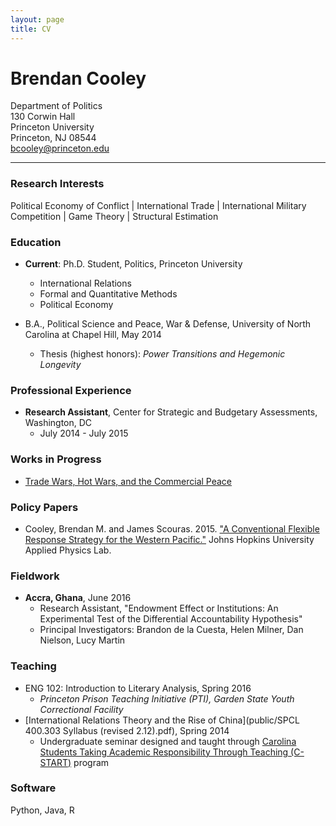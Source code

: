 ```yaml
---
layout: page
title: CV
---
```


# Brendan Cooley
Department of Politics  
130 Corwin Hall  
Princeton University  
Princeton, NJ 08544  
[bcooley@princeton.edu](mailto:bcooley@princeton.edu)  

___

### Research Interests
Political Economy of Conflict | International Trade | International Military Competition | Game Theory | Structural Estimation

### Education
- **Current**: Ph.D. Student, Politics, Princeton University
  - International Relations
  - Formal and Quantitative Methods
  - Political Economy

- B.A., Political Science and Peace, War & Defense, University of North Carolina at Chapel Hill, May 2014
  - Thesis (highest honors): *Power Transitions and Hegemonic Longevity*

### Professional Experience
- **Research Assistant**, Center for Strategic and Budgetary Assessments, Washington, DC
  - July 2014 - July 2015
  
### Works in Progress

- [Trade Wars, Hot Wars, and the Commercial Peace]()

### Policy Papers

- Cooley, Brendan M. and James Scouras. 2015. ["A Conventional Flexible Response Strategy for the Western Pacific."](http://www.jhuapl.edu/newscenter/publications/pdf/AConventionalFlexibleResponseStrategyfortheWesternPacific.pdf) Johns Hopkins University Applied Physics Lab.
  
### Fieldwork

- **Accra, Ghana**, June 2016
  - Research Assistant, "Endowment Effect or Institutions: An Experimental Test of the Differential Accountability Hypothesis"
  - Principal Investigators: Brandon de la Cuesta, Helen Milner, Dan Nielson, Lucy Martin

### Teaching

- ENG 102: Introduction to Literary Analysis, Spring 2016
  - *Princeton Prison Teaching Initiative (PTI), Garden State Youth Correctional Facility*
- [International Relations Theory and the Rise of China](public/SPCL 400.303 Syllabus (revised 2.12).pdf), Spring 2014
  - Undergraduate seminar designed and taught through [Carolina Students Taking Academic Responsibility Through Teaching (C-START)](http://honorscarolina.unc.edu/academics/c-start/) program
  
### Software

Python, Java, R
